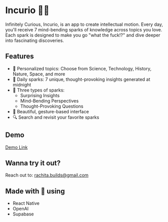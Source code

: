 # Incurio 🧠✨

Infinitely Curious, Incurio, is an app to create intellectual motion. Every day, you'll receive 7 mind-bending sparks of knowledge across topics you love. Each spark is designed to make you go "what the fuck!?" and dive deeper into fascinating discoveries.

## Features
- 🎯 Personalized topics: Choose from Science, Technology, History, Nature, Space, and more
- 🌟 Daily sparks: 7 unique, thought-provoking insights generated at midnight
- 🤯 Three types of sparks:
  - Surprising Insights
  - Mind-Bending Perspectives
  - Thought-Provoking Questions
- 📱 Beautiful, gesture-based interface
- 🔍 Search and revisit your favorite sparks

## Demo
[Demo Link](https://drive.google.com/file/d/1JTYFafjBKSZgxaj1qcUMea1s3bZID3L6/view?usp=drive_link)

## Wanna try it out?
Reach out to:
rachita.builds@gmail.com

## Made with 💜 using
- React Native
- OpenAI
- Supabase


























































